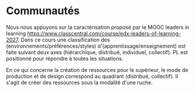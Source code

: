 # Communautés
Nous nous appuyons sur la caractérisation proposé par le 
MOOC leaders in learning https://www.classcentral.com/course/edx-leaders-of-learning-2027. 
Dans ce cours une classification des (environnements/préférences/styles) d'(apprentissage/enseignement) est faite suivant deux axes 
(hiérarchique, distribué, individuel, collectif). PL est positionné pour répondre à toutes les situations. 

En ce qui concerne la création de ressources pour le supérieur, le mode de production et de design correspond au quadrant 
(distribué, collectif). Il s'agit de créer des ressources sous la modalité d'une ruche.  
